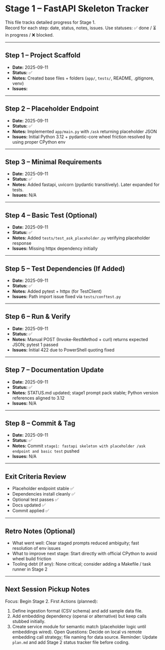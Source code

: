 # Stage 1 – FastAPI Skeleton Tracker

This file tracks detailed progress for Stage 1.  
Record for each step: date, status, notes, issues. Use statuses: ✅ done / ⏳ in progress / ❌ blocked.

---

## Step 1 – Project Scaffold

- **Date:** 2025-09-11
- **Status:** ✅
- **Notes:** Created base files + folders (`app/`, `tests/`, README, .gitignore, venv)
- **Issues:**

---

## Step 2 – Placeholder Endpoint

- **Date:** 2025-09-11
- **Status:** ✅
- **Notes:** Implemented `app/main.py` with `/ask` returning placeholder JSON
- **Issues:** Initial Python 3.12 + pydantic-core wheel friction resolved by using proper CPython env

---

## Step 3 – Minimal Requirements

- **Date:** 2025-09-11
- **Status:** ✅
- **Notes:** Added fastapi, uvicorn (pydantic transitively). Later expanded for tests.
- **Issues:** N/A

---

## Step 4 – Basic Test (Optional)

- **Date:** 2025-09-11
- **Status:** ✅
- **Notes:** Added `tests/test_ask_placeholder.py` verifying placeholder response
- **Issues:** Missing httpx dependency initially

---

## Step 5 – Test Dependencies (If Added)

- **Date:** 2025-09-11
- **Status:** ✅
- **Notes:** Added pytest + httpx (for TestClient)
- **Issues:** Path import issue fixed via `tests/conftest.py`

---

## Step 6 – Run & Verify

- **Date:** 2025-09-11
- **Status:** ✅
- **Notes:** Manual POST (Invoke-RestMethod + curl) returns expected JSON; pytest 1 passed
- **Issues:** Initial 422 due to PowerShell quoting fixed

---

## Step 7 – Documentation Update

- **Date:** 2025-09-11
- **Status:** ✅
- **Notes:** STATUS.md updated; stage1 prompt pack stable; Python version references aligned to 3.12
- **Issues:** N/A

---

## Step 8 – Commit & Tag

- **Date:** 2025-09-11
- **Status:** ✅
- **Notes:** Commit `stage1: fastapi skeleton with placeholder /ask endpoint and basic test` pushed
- **Issues:** N/A

---

## Exit Criteria Review

- Placeholder endpoint stable ✅
- Dependencies install cleanly ✅
- Optional test passes ✅
- Docs updated ✅
- Commit applied ✅

---

## Retro Notes (Optional)

- What went well: Clear staged prompts reduced ambiguity; fast resolution of env issues
- What to improve next stage: Start directly with official CPython to avoid wheel build friction
- Tooling debt (if any): None critical; consider adding a Makefile / task runner in Stage 2

---

## Next Session Pickup Notes

Focus: Begin Stage 2.
First Actions (planned):

1. Define ingestion format (CSV schema) and add sample data file.
2. Add embedding dependency (openai or alternative) but keep calls stubbed initially.
3. Create service module for semantic match (placeholder logic until embeddings wired).
   Open Questions: Decide on local vs remote embedding call strategy; file naming for data source.
   Reminder: Update `plan.md` and add Stage 2 status tracker file before coding.
